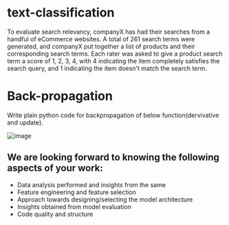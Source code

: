 # text-classification
To evaluate search relevancy, companyX has had their searches from a handful of eCommerce websites. A total of 261 search terms were generated, and companyX put together a list of products and their corresponding search terms. Each rater was asked to give a product search term a score of 1, 2, 3, 4, with 4 indicating the item completely satisfies the search query, and 1 indicating the item doesn't match the search term.

# Back-propagation
Write plain python code for backpropagation of below function(dervivative and update).

 ![image](https://user-images.githubusercontent.com/60458677/124747593-b5258200-df3f-11eb-8a34-59f6ec7077cb.png)



## We are looking forward to knowing the following aspects of your work:
* Data analysis performed and insights from the same
* Feature engineering and feature selection
* Approach towards designing/selecting the model architecture
* Insights obtained from model evaluation
* Code quality and structure

